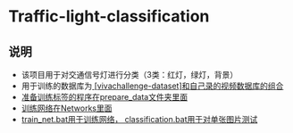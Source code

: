 # Traffic-light-classification
## 说明
- 该项目用于对交通信号灯进行分类（3类：红灯，绿灯，背景）
- 用于训练的数据库为<a href="http://cvrr.ucsd.edu/vivachallenge/index.php/traffic-light/traffic-light-detection/" target="_blank"> [vivachallenge-dataset]和自己录的视频数据库的组合
- 准备训练标签的程序在prepare_data文件夹里面
- 训练网络在Networks里面
- train_net.bat用于训练网络， classification.bat用于对单张图片测试
